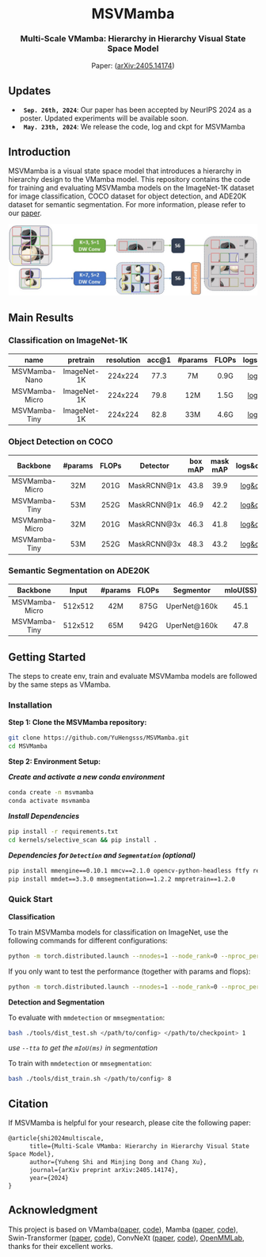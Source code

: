 
<div align="center">
<h1>MSVMamba </h1>
<h3>Multi-Scale VMamba: Hierarchy in Hierarchy Visual State Space Model</h3>

Paper: ([arXiv:2405.14174](https://arxiv.org/abs/2405.14174))
</div>

## Updates
* **` Sep. 26th, 2024`**: Our paper has been accepted by NeurIPS 2024 as a poster. Updated experiments will be available soon.
* **` May. 23th, 2024`**: We release the code, log and ckpt for MSVMamba


## Introduction
MSVMamba is a visual state space model that introduces a hierarchy in hierarchy design to the VMamba model. This repository contains the code for training and evaluating MSVMamba models on the ImageNet-1K dataset for image classification, COCO dataset for object detection, and ADE20K dataset for semantic segmentation.
For more information, please refer to our [paper](https://arxiv.org/abs/2405.14174).

<p align="center">
  <img src="./assets/ms2d.jpg" width="800" />
</p>

## Main Results

### **Classification on ImageNet-1K**

|      name      | pretrain | resolution | acc@1 | #params | FLOPs |                                               logs&ckpts                                                | 
|:--------------:| :---: | :---: |:-----:|:-------:|:-----:|:-------------------------------------------------------------------------------------------------------:| 
| MSVMamba-Nano  | ImageNet-1K | 224x224 | 77.3  |   7M    | 0.9G  |   [log&ckpt](https://drive.google.com/drive/folders/1J41w3ApitQhp2O3wHmJoOs4U032uqebK?usp=drive_link)   |
| MSVMamba-Micro | ImageNet-1K | 224x224 | 79.8  |   12M   | 1.5G  |                                              [log&ckpt](https://drive.google.com/drive/folders/1jfl2GmuKcUB8sPwRlyHK_wT0MjqgljYk?usp=drive_link)                                              | 
| MSVMamba-Tiny  | ImageNet-1K | 224x224 | 82.8  |   33M   | 4.6G  |                                              [log&ckpt](https://drive.google.com/drive/folders/1ddNWk89ohcxxMuVEaJ2Y5A6xeBKgA7lU?usp=drive_link)                                              | 

### **Object Detection on COCO**
  
|    Backbone    | #params | FLOPs | Detector | box mAP | mask mAP |     logs&ckpts     | 
|:--------------:|:-------:|:-----:| :---: |:-------:|:--------:|:------------------:|
| MSVMamba-Micro |   32M   | 201G  | MaskRCNN@1x |  43.8   |   39.9   | [log&ckpt](https://drive.google.com/drive/folders/12CrNAGBalU0yoQcQgPTGO5lM397Jc4La?usp=drive_link) |
| MSVMamba-Tiny  |   53M   | 252G  | MaskRCNN@1x |  46.9   |   42.2   | [log&ckpt](https://drive.google.com/drive/folders/1MogQ6PGdrgsyJckJTL9BJzlMCodJ3epu?usp=drive_link) |
|    MSVMamba-Micro    |   32M   | 201G  | MaskRCNN@3x |  46.3   |   41.8   | [log&ckpt](https://drive.google.com/drive/folders/10-8cDnRfnk_j4QxMHkhUyecucnM_82pt?usp=drive_link) |
|    MSVMamba-Tiny    |   53M   | 252G  | MaskRCNN@3x |  48.3   |   43.2   | [log&ckpt](https://drive.google.com/drive/folders/1dK1qFjaU8GmqvsmMr1mgppNJlNacHPtG?usp=drive_link) |


### **Semantic Segmentation on ADE20K**

|   Backbone    | Input| #params | FLOPs | Segmentor | mIoU(SS) | mIoU(MS) |                                                                                          logs&ckpts                                                                                          |
|:-------------:| :---: |:-------:|:-----:| :---: |:--------:|:--------:|:--------------------------------------------------------------------------------------------------------------------------------------------------------------------------------------------:|
|MSVMamba-Micro | 512x512 |   42M   | 875G  | UperNet@160k |   45.1   |   45.4   |                                             [log&ckpt](https://drive.google.com/drive/folders/1naZHL4mwTchllAE001SsyZ_z4y_JRF0s?usp=drive_link)                                              | 
|  MSVMamba-Tiny   | 512x512 |   65M   | 942G  | UperNet@160k |   47.8   |    -     |                                             [log&ckpt](https://drive.google.com/drive/folders/1FaFPFExDd_4goIlLjTR7fXsuMRr-vYoY?usp=drive_link)                                              | 


## Getting Started
The steps to create env, train and evaluate MSVMamba models are followed by the same steps as VMamba.

### Installation

**Step 1: Clone the MSVMamba repository:**

```bash
git clone https://github.com/YuHengsss/MSVMamba.git
cd MSVMamba
```

**Step 2: Environment Setup:**

***Create and activate a new conda environment***

```bash
conda create -n msvmamba
conda activate msvmamba
```

***Install Dependencies***

```bash
pip install -r requirements.txt
cd kernels/selective_scan && pip install .
```
<!-- cd kernels/cross_scan && pip install . -->


***Dependencies for `Detection` and `Segmentation` (optional)***

```bash
pip install mmengine==0.10.1 mmcv==2.1.0 opencv-python-headless ftfy regex
pip install mmdet==3.3.0 mmsegmentation==1.2.2 mmpretrain==1.2.0
```

<!-- conda create -n cu12 python=3.10 -y && conda activate cu12
pip install torch torchvision torchaudio --index-url https://download.pytorch.org/whl/cu121
# install cuda121 for windows
# install https://visualstudio.microsoft.com/visual-cpp-build-tools/
pip install timm==0.4.12 fvcore packaging -->


### Quick Start

**Classification**

To train MSVMamba models for classification on ImageNet, use the following commands for different configurations:

```bash
python -m torch.distributed.launch --nnodes=1 --node_rank=0 --nproc_per_node=8 --master_addr="127.0.0.1" --master_port=29501 main.py --cfg </path/to/config> --batch-size 128 --data-path </path/of/dataset> --output /tmp
```

If you only want to test the performance (together with params and flops):

```bash
python -m torch.distributed.launch --nnodes=1 --node_rank=0 --nproc_per_node=1 --master_addr="127.0.0.1" --master_port=29501 main.py --cfg </path/to/config> --batch-size 128 --data-path </path/of/dataset> --output /tmp --resume </path/of/checkpoint> --eval
```

**Detection and Segmentation**

To evaluate with `mmdetection` or `mmsegmentation`:
```bash
bash ./tools/dist_test.sh </path/to/config> </path/to/checkpoint> 1
```
*use `--tta` to get the `mIoU(ms)` in segmentation*

To train with `mmdetection` or `mmsegmentation`:
```bash
bash ./tools/dist_train.sh </path/to/config> 8
```


## Citation
If MSVMamba is helpful for your research, please cite the following paper:
```
@article{shi2024multiscale,
      title={Multi-Scale VMamba: Hierarchy in Hierarchy Visual State Space Model}, 
      author={Yuheng Shi and Minjing Dong and Chang Xu},
      journal={arXiv preprint arXiv:2405.14174},
      year={2024}
}
```

## Acknowledgment

This project is based on VMamba([paper](https://arxiv.org/abs/2401.10166), [code](https://github.com/MzeroMiko/VMamba)), Mamba ([paper](https://arxiv.org/abs/2312.00752), [code](https://github.com/state-spaces/mamba)), Swin-Transformer ([paper](https://arxiv.org/pdf/2103.14030.pdf), [code](https://github.com/microsoft/Swin-Transformer)), ConvNeXt ([paper](https://arxiv.org/abs/2201.03545), [code](https://github.com/facebookresearch/ConvNeXt)), [OpenMMLab](https://github.com/open-mmlab),
 thanks for their excellent works.

